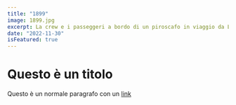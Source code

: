 ```yaml
---
title: "1899"
image: 1899.jpg
excerpt: La crew e i passeggeri a bordo di un piroscafo in viaggio da Londra a New York sono coinvolti in un misterioso enigma dopo aver trovato una seconda nave alla deriva in mare aperto.
date: "2022-11-30"
isFeatured: true
---
```


# Questo è un titolo

Questo è un normale paragrafo con un [link](https://google.com)
